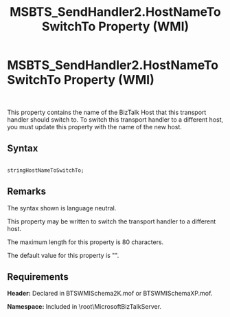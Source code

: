 ﻿---
title: MSBTS_SendHandler2.HostNameToSwitchTo Property (WMI)
TOCTitle: MSBTS_SendHandler2.HostNameToSwitchTo Property (WMI)
ms:assetid: d4f9a5ad-ab84-4ad7-835c-c58365947473
ms:mtpsurl: https://msdn.microsoft.com/en-us/library/Aa578611(v=BTS.80)
ms:contentKeyID: 51531620
ms.date: 08/30/2017
mtps_version: v=BTS.80
---

# MSBTS\_SendHandler2.HostNameToSwitchTo Property (WMI)

 

This property contains the name of the BizTalk Host that this transport handler should switch to. To switch this transport handler to a different host, you must update this property with the name of the new host.

## Syntax

``` 
  
stringHostNameToSwitchTo;  
```

## Remarks

The syntax shown is language neutral.

This property may be written to switch the transport handler to a different host.

The maximum length for this property is 80 characters.

The default value for this property is "".

## Requirements

**Header:** Declared in BTSWMISchema2K.mof or BTSWMISchemaXP.mof.

**Namespace:** Included in \\root\\MicrosoftBizTalkServer.

